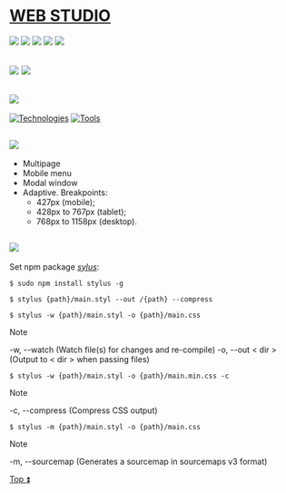 <a id="top"></a>
# [WEB STUDIO](https://aleksey-dr.github.io/web-studio.v2-html-stylus-js/)

<a href="#1"><img src="https://img.shields.io/badge/Developer-512BD4?style=for-the-badge"/></a> <a href="#2"><img src="https://img.shields.io/badge/Technologies-ECD53F?style=for-the-badge"/></a> <a href="#3"><img src="https://img.shields.io/badge/Features-007054?style=for-the-badge"/></a> <a href="#4"><img src="https://img.shields.io/badge/Settings-FF4500?style=for-the-badge"/></a> <a href="#5"><img src="https://img.shields.io/badge/-A9225C?style=for-the-badge"/></a>

<a id="1"></a>
## <img src="https://img.shields.io/badge/Developer:-512BD4?style=for-the-badge"/> <a href="https://github.com/Aleksey-Dr"><img src="https://img.shields.io/badge/Aleksey-Dr-0099E5?style=for-the-badge&logo=github&logoColor=212121"/></a>

<a id="2"></a>
## <img src="https://img.shields.io/badge/Technologies:-ECD53F?style=for-the-badge"/>

[![Technologies](https://skillicons.dev/icons?i=html,css,js)](https://skillicons.dev)
[![Tools](https://skillicons.dev/icons?i=github,vscode,figma)](https://skillicons.dev)

<a id="3"></a>
## <img src="https://img.shields.io/badge/Features:-007054?style=for-the-badge"/>

* Multipage
* Mobile menu
* Modal window
* Adaptive. Breakpoints: 
  * 427px (mobile);
  * 428px to 767px (tablet);
  * 768px to 1158px (desktop).

<a id="4"></a>
## <img src="https://img.shields.io/badge/Settings:-FF4500?style=for-the-badge"/>

Set npm package _[sylus](https://www.npmjs.com/package/stylus)_:
```
$ sudo npm install stylus -g
```

```
$ stylus {path}/main.styl --out /{path} --compress
```

```
$ stylus -w {path}/main.styl -o {path}/main.css
```
> [!NOTE]
> -w, --watch (Watch file(s) for changes and re-compile)
> -o, --out < dir > (Output to < dir > when passing files)

```
$ stylus -w {path}/main.styl -o {path}/main.min.css -c
```
> [!NOTE]
> -c, --compress (Compress CSS output)

```
$ stylus -m {path}/main.styl -o {path}/main.css
```
> [!NOTE]
> -m, --sourcemap (Generates a sourcemap in sourcemaps v3 format)

[Top :arrow_double_up:](#top)
